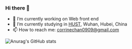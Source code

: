 ### Hi there 👋

<!--
**CorrineChanY/CorrineChanY** is a ✨ _special_ ✨ repository because its `README.md` (this file) appears on your GitHub profile.

Here are some ideas to get you started:

- 🔭 I’m currently working on ...
- 🌱 I’m currently learning ...
- 👯 I’m looking to collaborate on ...
- 🤔 I’m looking for help with ...
- 💬 Ask me about ...
- 📫 How to reach me: ...
- 😄 Pronouns: ...
- ⚡ Fun fact: ...
-->
<!-- 
- :orange_book: Focusing on Web front end
- :hammer: Creator of applications and frameworks
- :meat_on_bone: Meat lover -->

- 🔭 I’m currently working on Web front end
- 🏫 I’m currently studying in [HUST](http://english.hust.edu.cn/), Wuhan, Hubei, China
- 📫 How to reach me: corrinechan0909@gmail.com
<!-- - 🌱 I’m currently learning machine learning & deep learning -->

<!-- ![Top Langs](https://github-readme-stats.vercel.app/api/top-langs/?username=CorrineChanY) -->

![Anurag's GitHub stats](https://github-readme-stats.vercel.app/api?username=CorrineChanY&show_icons=true&theme=radical)

